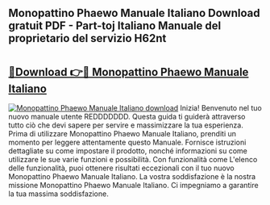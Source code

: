 ## Monopattino Phaewo Manuale Italiano Download gratuit PDF - Part-toj Italiano Manuale del proprietario del servizio H62nt

# <h2><a href="http://dffmq7.blite.top/?on=Monopattino+Phaewo+Manuale+Italiano">🔗Download 👉🔴 Monopattino Phaewo Manuale Italiano</a></h2>

[![Monopattino Phaewo Manuale Italiano download](https://i.imgur.com/lujVjoI.png)](http://dffmq7.blite.top/?on=Monopattino+Phaewo+Manuale+Italiano)
Inizia! Benvenuto nel tuo nuovo manuale utente REDDDDDDD. Questa guida ti guiderà attraverso tutto ciò che devi sapere per servire e massimizzare la tua esperienza. Prima di utilizzare Monopattino Phaewo Manuale Italiano, prenditi un momento per leggere attentamente questo Manuale. Fornisce istruzioni dettagliate su come impostare il prodotto, nonché informazioni su come utilizzare le sue varie funzioni e possibilità. Con funzionalità come L'elenco delle funzionalità, puoi ottenere risultati eccezionali con il tuo nuovo Monopattino Phaewo Manuale Italiano. La vostra soddisfazione è la nostra missione Monopattino Phaewo Manuale Italiano. Ci impegniamo a garantire la tua massima soddisfazione.
